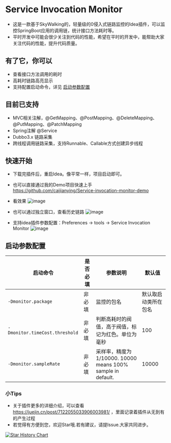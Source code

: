 # Service Invocation Monitor
* 这是一款基于SkyWalking的，轻量级的0侵入式链路监控的Idea插件，可以监控SpringBoot应用的调用链，统计接口方法耗时等。
* 平时开发中可能会很少关注到代码的性能，希望在平时的开发中，能帮助大家关注代码的性能，提升代码质量。
## 有了它，你可以
* 查看接口方法调用的耗时
* 高耗时链路高亮显示
* 支持配置启动命令，详见 [启动参数配置](https://github.com/caijianying/Service-invocation-monitor/blob/main/README.md#%E5%90%AF%E5%8A%A8%E5%8F%82%E6%95%B0%E9%85%8D%E7%BD%AE)

## 目前已支持
* MVC相关注解，@GetMapping、@PostMapping、@DeleteMapping、@PutMapping、@PatchMapping
* Spring注解 @Service
* Dubbo3.x 链路采集
* 跨线程调用链路采集，支持Runnable、Callable方式创建异步线程

## 快速开始
* 下载完插件后，重启Idea。像平常一样，项目启动即可。
* 也可以直接通过我的Demo项目快速上手 https://github.com/caijianying/Service-invocation-monitor-demo
* 看效果
 ![image](https://user-images.githubusercontent.com/25894814/211231932-563ad434-b436-4601-88ca-ed9848b92de4.png)
* 也可以通过独立窗口，查看历史链路
![image](https://user-images.githubusercontent.com/25894814/218969055-78695962-a2ae-4965-a345-5f51b41066f8.png)

* 支持idea插件参数配置：Preferences -> tools -> Service Invocation Monitor
![image](https://user-images.githubusercontent.com/25894814/218968373-4b34863f-854f-4a39-b6cd-8b0c5e397aa3.jpg)


## 启动参数配置
|  启动命令   |  是否必填  |参数说明  | 默认值  |
|  ----  | ----  | ----  | ----  |
| `-Dmonitor.package`  | 非必填 | 监控的包名 | 默认取启动类所在包名 |
| `-Dmonitor.timeCost.threshold` | 非必填 | 判断高耗时的阀值，高于阀值，标记为红色。单位为毫秒 | 100 |
| `-Dmonitor.sampleRate` | 非必填 | 采样率，精度为1/10000. 10000 means 100% sample in default. | 10000 |


### 小Tips
* 关于插件更多的详细介绍，可以查看 https://juejin.cn/post/7122055033906003981/ ，里面记录着插件从无到有的产生过程 
* 若觉得有方便到您，欢迎Star哦.若有建议，请提Issue.大家共同进步。

[![Star History Chart](https://api.star-history.com/svg?repos=/caijianying/Service-invocation-monitor&type=Date)](https://star-history.com/#/caijianying/Service-invocation-monitor&Date)
